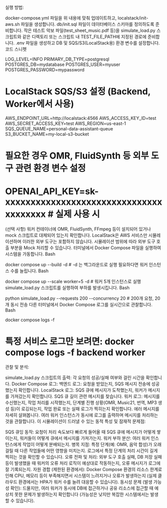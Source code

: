 실행 방법:

docker-compose.yml 파일을 위 내용에 맞춰 업데이트하고, localstack/init-aws.sh 파일을 생성합니다.
db/init.sql 파일이 데이터베이스 스키마를 정의하도록 준비합니다.
작은 테스트 악보 파일(test_sheet_music.pdf 등)을 simulate_load.py 스크립트와 같은 디렉토리 또는 스크립트 내 TEST_FILE_PATH에 지정된 경로에 준비합니다.
.env 파일을 생성하고 DB 및 SQS/S3(LocalStack용) 환경 변수를 설정합니다.
코드 스니펫

LOG_LEVEL=INFO
PRIMARY_DB_TYPE=postgresql
POSTGRES_DB=mydatabase
POSTGRES_USER=myuser
POSTGRES_PASSWORD=mypassword
# LocalStack SQS/S3 설정 (Backend, Worker에서 사용)
AWS_ENDPOINT_URL=http://localstack:4566
AWS_ACCESS_KEY_ID=test
AWS_SECRET_ACCESS_KEY=test
AWS_REGION=us-east-1
SQS_QUEUE_NAME=personal-data-assistant-queue
S3_BUCKET_NAME=my-local-s3-bucket
# 필요한 경우 OMR, FluidSynth 등 외부 도구 관련 환경 변수 설정
# OPENAI_API_KEY=sk-xxxxxxxxxxxxxxxxxxxxxxxxxxxxxxxxxxxxxxx # 실제 사용 시
(선택 사항) 워커 컨테이너에 OMR, FluidSynth, FFmpeg 등이 설치되어 있거나 mock 스크립트로 대체되어 있는지 확인합니다. LocalStack은 AWS 서비스만 시뮬레이션하며 이러한 외부 도구는 포함하지 않습니다. 시뮬레이션 범위에 따라 외부 도구 호출 부분을 Mock 처리할 수 있습니다.
터미널에서 Docker Compose 파일을 실행하여 시스템을 가동합니다.
Bash

docker compose up --build -d # -d 는 백그라운드로 실행
필요하다면 워커 인스턴스 수를 늘립니다.
Bash

docker compose up --scale worker=5 -d # 워커 5개 인스턴스로 실행
simulate_load.py 스크립트를 실행하여 부하를 발생시킵니다.
Bash

python simulate_load.py --requests 200 --concurrency 20 # 200개 요청, 20개 동시 전송
다른 터미널에서 Docker Compose 로그를 실시간으로 관찰합니다.
Bash

docker compose logs -f
# 특정 서비스 로그만 보려면: docker compose logs -f backend worker
관찰 및 분석:

simulate_load.py 스크립트의 출력: 각 요청의 성공/실패 여부와 걸린 시간을 확인합니다.
Docker Compose 로그:
백엔드 로그: 요청을 받았는지, SQS 메시지 전송에 성공했는지 확인합니다.
LocalStack 로그: SQS 큐에 메시지가 도착했는지, 워커가 메시지를 가져갔는지 확인합니다. SQS 큐 길이 관련 메시지를 찾습니다.
워커 로그: 메시지를 수신했는지, 작업 처리를 시작했는지, 단계별 진행 상황(OMR, Music21, 번역, MP3 생성 등)이 로깅되는지, 작업 완료 또는 실패 로그가 찍히는지 확인합니다. 에러 메시지를 자세히 살펴봅니다.
여러 워커 인스턴스가 동시에 로그를 출력하며 메시지를 처리하는 것을 관찰합니다.
이 시뮬레이션이 드러낼 수 있는 동적 특성 및 잠재적 문제점:

SQS 큐잉 동작: 요청이 처리 속도보다 빠르게 들어올 때 SQS 큐에 메시지가 어떻게 쌓이는지, 워커들이 어떻게 큐에서 메시지를 가져가는지.
워커 부하 분산: 여러 워커 인스턴스에게 작업이 어떻게 분배되는지.
병목 지점: 특정 단계(예: OMR, 음악 합성)가 오래 걸릴 때 다른 작업들에 어떤 영향을 미치는지. 로그에서 특정 단계의 처리 시간이 길게 찍히는 것을 확인할 수 있습니다.
오류 전파 및 처리: 외부 도구 호출 실패, DB 저장 실패 등이 발생했을 때 워커의 오류 처리 로직이 예상대로 작동하는지, 오류 메시지가 로그에 잘 기록되는지.
자원 경합 (제한된 환경에서): Docker Compose 환경의 리소스 한계로 인해 CPU, 메모리 등이 부족해지면서 시스템이 느려지거나 오류가 발생하는지 (실제 클라우드 환경에서는 HPA가 워커 수를 늘려 대응할 수 있습니다).
동시성 문제 (발생 가능성 확인): 드물지만, 여러 워커가 동시에 DB에 접근하거나 공유 리소스에 접근할 때 예상치 못한 문제가 발생하는지 확인합니다 (가능성은 낮지만 복잡한 시스템에서는 발생할 수 있습니다).
